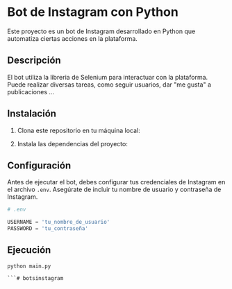 # Bot de Instagram con Python

Este proyecto es un bot de Instagram desarrollado en Python que automatiza ciertas acciones en la plataforma.

## Descripción

El bot utiliza la libreria de Selenium para interactuar con la plataforma. Puede realizar diversas tareas, como seguir usuarios, dar "me gusta" a publicaciones ...

## Instalación

1. Clona este repositorio en tu máquina local:


2. Instala las dependencias del proyecto:


## Configuración

Antes de ejecutar el bot, debes configurar tus credenciales de Instagram en el archivo `.env`. Asegúrate de incluir tu nombre de usuario y contraseña de Instagram.

```python
# .env

USERNAME = 'tu_nombre_de_usuario'
PASSWORD = 'tu_contraseña'
```

## Ejecución

```
python main.py

```# botsinstagram
